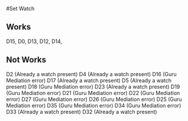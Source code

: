 #Set Watch

## Works

D15,
D0,
D13,
D12,
D14,

## Not Works

D2  (Already a watch present)
D4  (Already a watch present)
D16 (Guru Mediation error)
D17 (Already a watch present)
D5  (Already a watch present)
D18 (Guru Mediation error)
D23 (Already a watch present)
D19 (Guru Mediation error)
D21 (Guru Mediation error)
D22 (Guru Mediation error)
D27 (Guru Mediation error)
D26 (Guru Mediation error)
D25 (Guru Mediation error)
D35 (Guru Mediation error)
D34 (Guru Mediation error)
D33 (Already a watch present)
D32 (Already a watch present)